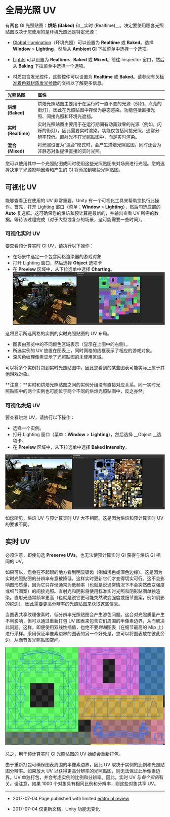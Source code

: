 # 全局光照 UV

有两套 GI 光照贴图：__烘焙 (Baked)__ 和__实时 (Realtime)__。决定要使用哪套光照贴图取决于您使用的是环境光照还是特定光源：

* [Global illumination](GlobalIllumination.html)（环境光照）可以设置为 __Realtime__ 或 __Baked__。选择 __Window__ > __Lighting__，然后从 __Ambient GI__ 下拉菜单中选择一个选项。

* [Lights](class-Light.html) 可以设置为 __Realtime__、__Baked__ 或 __Mixed__。前往 Inspector 窗口，然后从 __Baking__ 下拉菜单中选择一个选项。

* 材质包含发光控件，这些控件可以设置为 __Realtime__ 或 __Baked__。请参阅有关[标准着色器材质发光参数](StandardShaderMaterialParameterEmission.html)的文档以了解更多信息。

| __光照贴图__| __属性__ |
|:---|:---| 
| __烘焙 (Baked)__| 烘焙光照贴图主要用于在运行时一直不变的光源（例如，点亮的街灯），因此在光照贴图中存储为静态渲染。功能包括直接光照、间接光照和环境光遮挡。 |
| __实时 (Realtime)__| 实时光照贴图主要用于在运行期间有动画效果的光源（例如，闪烁的街灯），因此需要实时渲染。功能仅包括间接光照，通常分辨率较低。直射光不在光照贴图中，而是实时渲染。 |
| __混合 (Mixed)__| 将光照设置为“混合”模式时，会产生烘焙光照贴图，同时还会为非静态对象提供直接的实时光照。 |

您可以使用其中一个光照贴图或同时使用这些光照贴图来对场景进行光照。您的选择决定了光源影响因素和产生的 GI 将添加到哪些光照贴图。

## 可视化 UV

能够查看正在使用的 UV 非常重要，Unity 有一个可视化工具来帮助您执行此操作。首先，打开 Lighting 窗口（菜单：__Window__ > __Lighting__），然后勾选底部的 __Auto__ 复选框。这可确保您的烘焙和预计算是最新的，并输出查看 UV 所需的数据。等待该过程完成（对于大型或复杂的场景，这可能需要一些时间）。

### 可视化实时 UV

要查看预计算实时 GI UV，请执行以下操作：

* 在场景中选定一个包含网格渲染器的游戏对象
* 打开 Lighting 窗口，然后选择 __Object__ 选项卡
* 在 __Preview__ 区域中，从下拉选单中选择 __Charting__。
![](../uploads/Main/LightingGiUvs-0.jpg)

这将显示所选网格的实例的实时光照贴图的 UV 布局。

* 图表由预览中的不同颜色区域表示（显示在上图中的右侧）。
* 所选实例的 UV 放置在图表上，同时网格的线框表示了相应的游戏对象。
* 深灰色纹理像素显示了光照贴图的未使用区域。

可以将多个实例打包到实时光照贴图中，因此您看到的某些图表可能实际上属于其他游戏对象。

**注意：**实时和烘焙光照贴图之间的实例分组没有直接对应关系。同一实时光照贴图中的两个实例也可能位于两个不同的烘焙光照贴图中，反之亦然。

### 可视化烘焙 UV

要查看烘焙 UV，请执行以下操作：

* 选择一个实例。
* 打开 Lighting 窗口（菜单：__Window__ > __Lighting__），然后选择 __Object __选项卡。
* 在 __Preview__ 区域中，从下拉选单中选择 __Baked Intensity__。

![](../uploads/Main/LightingGiUvs-1.jpg) 

如您所见，烘焙 UV 与预计算实时 UV 大不相同。这是因为烘焙和预计算实时 UV 的要求不同。

## 实时 UV

必须注意，即使勾选 __Preserve UVs__，也无法使预计算实时 GI 获得与烘焙 GI 相同的 UV。

如果可以，您会在不起眼的地方看到明显锯齿（例如浅色或深色边缘）。这是因为实时光照贴图的分辨率有意被降低，这样实时更新它们才变得切实可行。这不会影响图形质量，因为它只存储通常为低频率（也就是说通常情况下不会突然改变强度或细节图案）的间接光照。直射光和阴影将使用标准实时光照和阴影贴图单独渲染。直射光通常频率更高（也就是说它更可能突然改变强度或细节图案，例如阴影的锐边），因此需要更高分辨率的光照贴图来获取这些信息。

当图表共享纹理像素时，低分辨率光照贴图会产生渗色问题。这会对光照质量产生不利影响，但可以通过重新打包 UV 图表来包含它们周围的半像素边界，从而解决此问题。这样，即便使用双线性插值，也绝不要*跨越*图表（在细节最高的 Mip 上）进行采样。采用保证半像素边界的图表的另一个好处是，您可以将图表放在彼此旁边，从而节省光照贴图空间。

![](../uploads/Main/LightingGiUvs-2.png) 

总之，用于预计算实时 GI 光照贴图的 UV 始终会重新打包。

由于重新打包可确保图表周围的半像素边界，因此 UV 取决于实例的比例和光照贴图分辨率。如果放大 UV 以获得更高分辨率的光照贴图，则无法保证此半像素边界。UV 单独打包，并会考虑实例的比例和分辨率。因此，实时 UV 与*每个实例*有关。请注意，如果 1000 个对象具有相同比例和分辨率，则这些对象共享 UV。

---

*  <span class="page-edit">2017-07-04 Page published with limited [editorial review](DocumentationEditorialReview.html)
</span>
 
* <span class="page-history">2017-07-04 仅更新文档，Unity 功能无变化</span>


